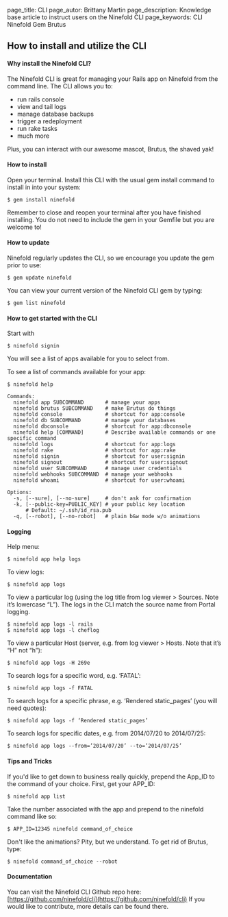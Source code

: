 page_title:       CLI
page_autor:       Brittany Martin
page_description: Knowledge base article to instruct users on the Ninefold CLI
page_keywords:    CLI Ninefold Gem Brutus

## How to install and utilize the CLI

#### Why install the Ninefold CLI?

The Ninefold CLI is great for managing your Rails app on Ninefold from the command line. The CLI allows you to:

* run rails console
* view and tail logs
* manage database backups
* trigger a redeployment
* run rake tasks
* much more

Plus, you can interact with our awesome mascot, Brutus, the shaved yak!

#### How to install

Open your terminal. Install this CLI with the usual gem install command to install in into your system:

    $ gem install ninefold

Remember to close and reopen your terminal after you have finished installing. You do not need to include the gem in your Gemfile but you are welcome to!

#### How to update

Ninefold regularly updates the CLI, so we encourage you update the gem prior to use:

    $ gem update ninefold

You can view your current version of the Ninefold CLI gem by typing:

    $ gem list ninefold

#### How to get started with the CLI

Start with

    $ ninefold signin

You will see a list of apps available for you to select from.

To see a list of commands available for your app:

    $ ninefold help

    Commands:
      ninefold app SUBCOMMAND       # manage your apps
      ninefold brutus SUBCOMMAND    # make Brutus do things
      ninefold console              # shortcut for app:console
      ninefold db SUBCOMMAND        # manage your databases
      ninefold dbconsole            # shortcut for app:dbconsole
      ninefold help [COMMAND]       # Describe available commands or one specific command
      ninefold logs                 # shortcut for app:logs
      ninefold rake                 # shortcut for app:rake
      ninefold signin               # shortcut for user:signin
      ninefold signout              # shortcut for user:signout
      ninefold user SUBCOMMAND      # manage user credentials
      ninefold webhooks SUBCOMMAND  # manage your webhooks
      ninefold whoami               # shortcut for user:whoami

    Options:
      -s, [--sure], [--no-sure]     # don't ask for confirmation
      -k, [--public-key=PUBLIC_KEY] # your public key location
          # Default: ~/.ssh/id_rsa.pub
      -q, [--robot], [--no-robot]   # plain b&w mode w/o animations

#### Logging

Help menu:

	$ ninefold app help logs

To view logs:
	
	$ ninefold app logs

To view a particular log (using the log title from log viewer > Sources. Note it’s  lowercase “L”). The logs in the CLI match the source name from Portal logging. 

	$ ninefold app logs -l rails
	$ ninefold app logs -l cheflog

To view a particular Host (server, e.g. from log viewer > Hosts. Note that it’s “H” not “h”):

	$ ninefold app logs -H 269e

To search logs for a specific word, e.g. ‘FATAL’:

	$ ninefold app logs -f FATAL

To search logs for a specific phrase, e.g. ‘Rendered static_pages’ (you will need quotes):

	$ ninefold app logs -f ‘Rendered static_pages’

To search logs for specific dates, e.g. from 2014/07/20 to 2014/07/25:

	$ ninefold app logs --from=’2014/07/20’ --to=’2014/07/25’

#### Tips and Tricks

If you'd like to get down to business really quickly, prepend the App_ID to the command of your choice. First, get your APP_ID:

    $ ninefold app list

Take the number associated with the app and prepend to the ninefold command like so:

    $ APP_ID=12345 ninefold command_of_choice

Don't like the animations? Pity, but we understand. To get rid of Brutus, type:

    $ ninefold command_of_choice --robot

#### Documentation

You can visit the Ninefold CLI Github repo here: [https://github.com/ninefold/cli](https://github.com/ninefold/cli) If you would like to contribute, more details can be found there.
